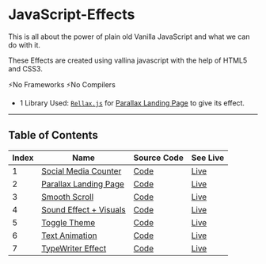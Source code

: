 # JavaScript-Effects

This is all about the power of plain old Vanilla JavaScript and what we can do with it.

These Effects are created using vallina javascript with the help of HTML5 and CSS3.

⚡No Frameworks ⚡No Compilers

- 1 Library Used: [`Rellax.js`](https://dixonandmoe.com/rellax/) for [Parallax Landing Page](Parallax-Landing-Page/index.html) to give its effect.

<hr />

## Table of Contents

| Index | Name                           | Source Code                    | See Live     |
|-------|--------------------------------|--------------------------------|----------|
| 1     | [Social Media Counter](https://akshay2996.github.io/JavaScript-Effects/Animated-Counter/index.html) | [Code](Animated-Counter/)      | [Live](https://akshay2996.github.io/JavaScript-Effects/Animated-Counter/index.html) |
| 2     | [Parallax Landing Page](https://akshay2996.github.io/JavaScript-Effects/Parallax-Landing-Page/index.html)      | [Code](Parallax-Landing-Page/) | [Live](https://akshay2996.github.io/JavaScript-Effects/Parallax-Landing-Page/index.html) |
| 3     | [Smooth Scroll](https://akshay2996.github.io/JavaScript-Effects/Smooth-Scroll/index.html)              | [Code](Smooth-Scroll/)         | [Live](https://akshay2996.github.io/JavaScript-Effects/Smooth-Scroll/index.html) |
| 4     | [Sound Effect + Visuals](https://akshay2996.github.io/JavaScript-Effects/Sound-Effects/index.html)     | [Code](Sound-Effects/)         | [Live](https://akshay2996.github.io/JavaScript-Effects/Sound-Effects/index.html) |
| 5     | [Toggle Theme](https://akshay2996.github.io/JavaScript-Effects/Switch-Theme/index.html)               | [Code](Switch-Theme/)          | [Live](https://akshay2996.github.io/JavaScript-Effects/Switch-Theme/index.html) |
| 6     | [Text Animation](https://akshay2996.github.io/JavaScript-Effects/Text-Animation/index.html)             | [Code](Text-Animation/)        | [Live](https://akshay2996.github.io/JavaScript-Effects/Text-Animation/index.html) |
| 7     | [TypeWriter Effect](https://akshay2996.github.io/JavaScript-Effects/TypeWriter-Effect/index.html)          | [Code](TypeWriter-Effect/)     | [Live](https://akshay2996.github.io/JavaScript-Effects/TypeWriter-Effect/index.html) |
